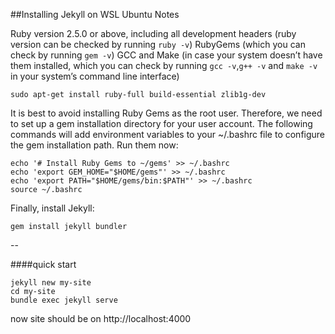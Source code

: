 ##Installing Jekyll on WSL Ubuntu Notes

Ruby version 2.5.0 or above, including all development headers (ruby version can be checked by running `ruby -v`)
RubyGems (which you can check by running `gem -v`)
GCC and Make (in case your system doesn’t have them installed, which you can check by running `gcc -v`,`g++ -v` and `make -v` in your system’s command line interface)

`sudo apt-get install ruby-full build-essential zlib1g-dev`

It is best to avoid installing Ruby Gems as the root user. Therefore, we need to set up a gem installation directory for your user account. The following commands will add environment variables to your ~/.bashrc file to configure the gem installation path. Run them now:
```
echo '# Install Ruby Gems to ~/gems' >> ~/.bashrc
echo 'export GEM_HOME="$HOME/gems"' >> ~/.bashrc
echo 'export PATH="$HOME/gems/bin:$PATH"' >> ~/.bashrc
source ~/.bashrc
```
Finally, install Jekyll:

`gem install jekyll bundler`

--

####quick start

```
jekyll new my-site
cd my-site
bundle exec jekyll serve
```

now site should be on http://localhost:4000

